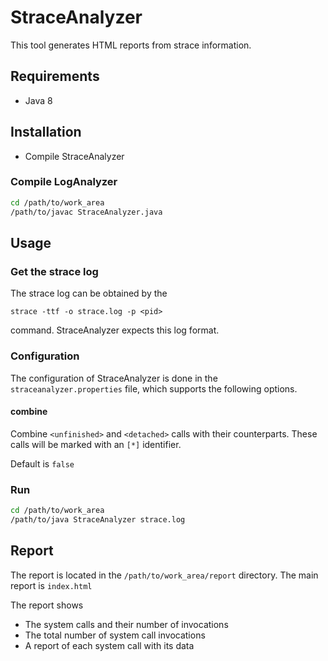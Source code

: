 # StraceAnalyzer

This tool generates HTML reports from strace information.

## Requirements

* Java 8

## Installation

* Compile StraceAnalyzer

### Compile LogAnalyzer

```bash
cd /path/to/work_area
/path/to/javac StraceAnalyzer.java
```

## Usage

### Get the strace log

The strace log can be obtained by the

```
strace -ttf -o strace.log -p <pid>
```

command. StraceAnalyzer expects this log format.

### Configuration

The configuration of StraceAnalyzer is done in the ```straceanalyzer.properties``` file, which supports the following
options.

#### combine

Combine `<unfinished>` and `<detached>` calls with their counterparts. These calls will be marked with an `[*]` identifier.

Default is ```false```

### Run

```bash
cd /path/to/work_area
/path/to/java StraceAnalyzer strace.log
```

## Report

The report is located in the ```/path/to/work_area/report``` directory. The main report is ```index.html```

The report shows

* The system calls and their number of invocations
* The total number of system call invocations
* A report of each system call with its data
